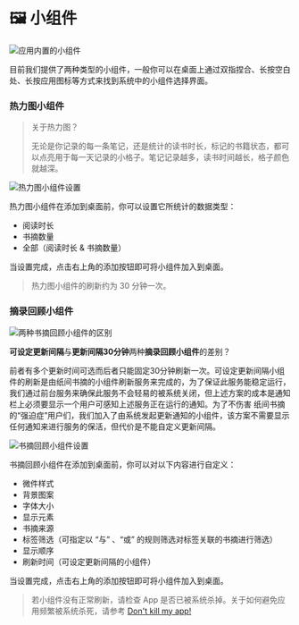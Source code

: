 # 🖼 小组件

![应用内置的小组件](https://doc-1252413502.cos.ap-nanjing.myqcloud.com/%E5%86%85%E7%BD%AE%E5%B0%8F%E7%BB%84%E4%BB%B6%E7%A4%BA%E4%BE%8B.png)

目前我们提供了两种类型的小组件，一般你可以在桌面上通过双指捏合、长按空白处、长按应用图标等方式来找到系统中的小组件选择界面。

### 热力图小组件

> 关于热力图？
> 
> 无论是你记录的每一条笔记，还是统计的读书时长，标记的书籍状态，都可以点亮用于每一天记录的小格子。笔记记录越多，读书时间越长，格子颜色就越深。

![热力图小组件设置](https://doc-1252413502.cos.ap-nanjing.myqcloud.com/%E7%83%AD%E5%8A%9B%E5%9B%BE%E5%B0%8F%E7%BB%84%E4%BB%B6%E8%AE%BE%E7%BD%AE.png)

热力图小组件在添加到桌面前，你可以设置它所统计的数据类型：

* 阅读时长
* 书摘数量
* 全部（阅读时长 & 书摘数量）

当设置完成，点击右上角的添加按钮即可将小组件加入到桌面。

> 热力图小组件的刷新约为 30 分钟一次。

### 摘录回顾小组件

![两种书摘回顾小组件的区别](https://doc-1252413502.cos.ap-nanjing.myqcloud.com/%E4%B8%A4%E7%A7%8D%E4%B8%8D%E5%90%8C%E7%9A%84%E4%B9%A6%E6%91%98%E5%B0%8F%E7%BB%84%E4%BB%B6.png)

**可设定更新间隔**与**更新间隔30分钟**两种**摘录回顾小组件**的差别？

前者有多个更新时间可选而后者只能固定30分钟刷新一次。可设定更新间隔小组件的刷新是由纸间书摘的小组件刷新服务来完成的，为了保证此服务能稳定运行，我们通过前台服务来确保此服务不会轻易的被系统关闭，但上述方案的成本是通知栏上必须要显示一个用户可感知上述服务正在运行的通知。为了不伤害 纸间书摘 的“强迫症”用户们，我们加入了由系统发起更新通知的小组件，该方案不需要显示任何通知来进行服务的保活，但代价是不能自定义更新间隔。

![书摘回顾小组件设置](https://doc-1252413502.cos.ap-nanjing.myqcloud.com/%E4%B9%A6%E6%91%98%E5%B0%8F%E7%BB%84%E4%BB%B6%E8%AE%BE%E7%BD%AE.png)

书摘回顾小组件在添加到桌面前，你可以对以下内容进行自定义：

* 微件样式
* 背景图案
* 字体大小
* 显示元素
* 书摘来源
* 标签筛选（可指定以 “与” 、“或” 的规则筛选对标签关联的书摘进行筛选）
* 显示顺序
* 刷新时间（可设定更新间隔的小组件）

当设置完成，点击右上角的添加按钮即可将小组件加入到桌面。

> 若小组件没有正常刷新，请检查 App 是否已被系统杀掉。关于如何避免应用频繁被系统杀死，请参考 [Don't kill my app!](https://dontkillmyapp.com)







